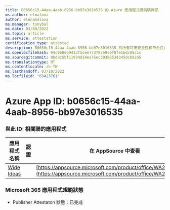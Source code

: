 ```yaml
---
title: B0656c15-44aa-4aab-8956-bb97e3016535 的 Azure 應用程式識別碼資訊
ms.author: elmalova
author: elenamalova
ms.manager: tonybal
ms.date: 03/09/2022
ms.topic: article
ms.service: attestation
certification_type: attested
description: B0656c15-44aa-4aab-8956-bb97e3016535 的所有可用安全性和符合性資訊資訊。
ms.openlocfilehash: 94c9b06b9413f5cee773787e9cef8fe1bdc08c1c
ms.sourcegitcommit: 0bd8c5bf11934d14ea75ec30388534345dcb02a5
ms.translationtype: MT
ms.contentlocale: zh-TW
ms.lasthandoff: 03/10/2022
ms.locfileid: "63423761"
---
```

# <a name="azure-app-id-b0656c15-44aa-4aab-8956-bb97e3016535"></a>Azure App ID: b0656c15-44aa-4aab-8956-bb97e3016535


### <a name="apps-associated-with-this-id"></a>與此 ID: 相關聯的應用程式
| **應用程式名稱** | **認證** | **在 AppSource 中查看** |
|--------------|---------------|-----------------------|
| [Wide Ideas](https://docs.microsoft.com/microsoft-365-app-certification/forward/WA200000819) |  | [https://appsource.microsoft.com/product/office/WA200000819](https://appsource.microsoft.com/product/office/WA200000819) |

### <a name="microsoft-365-app-compliance-status"></a>Microsoft 365 應用程式規範狀態
- Publisher Attestaton 狀態：已完成

